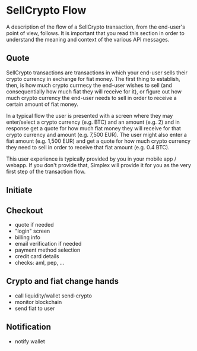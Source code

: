 # SellCrypto Flow #

A description of the flow of a SellCrypto transaction, from the end-user's point of view, follows. It is important that you read this section in order to understand the meaning and context of the various API messages.

## Quote ##

SellCrypto transactions are transactions in which your end-user sells their crypto currency in exchange for fiat money. The first thing to establish, then, is how much crypto currnecy the end-user wishes to sell (and consequentially how much fiat they will receive for it), or figure out how much crypto currency the end-user needs to sell in order to receive a certain amount of fiat money.

In a typical flow the user is presented with a screen where they may enter/select a crypto currency (e.g. BTC) and an amount (e.g. 2) and in response get a quote for how much fiat money they will receive for that crypto currency and amount (e.g. 7,500 EUR). The user might also enter a fiat amount (e.g. 1,500 EUR) and get a quote for how much crypto currency they need to sell in order to receive that fiat amount (e.g. 0.4 BTC).

This user experience is typically provided by you in your mobile app / webapp. If you don't provide that, Simplex will provide it for you as the very first step of the transaction flow.

## Initiate ##

## Checkout ##

* quote if needed
* "login" screen
* billing info
* email verification if needed
* payment method selection
* credit card details
* checks: aml, pep, ...

## Crypto and fiat change hands ##

* call liquidity/wallet send-crypto
* monitor blockchain
* send fiat to user

## Notification ##

* notify wallet

[modeline]: # ( vim: set ts=2 sw=2 expandtab wrap linebreak: )
